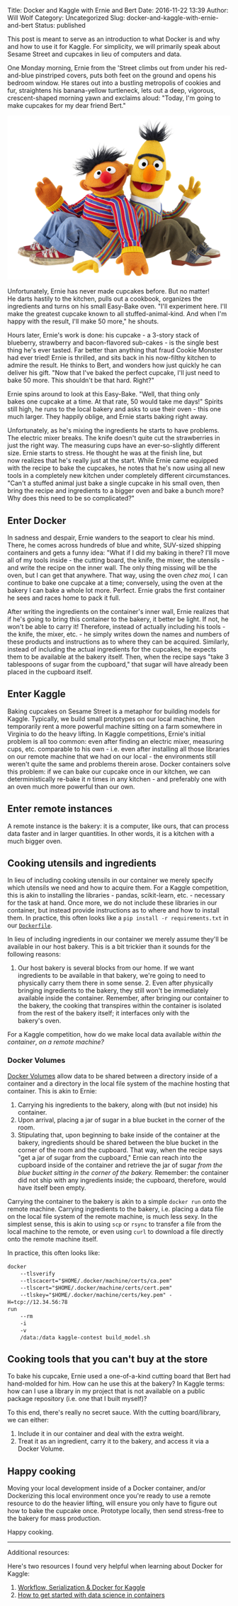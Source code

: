 Title: Docker and Kaggle with Ernie and Bert
Date: 2016-11-22 13:39
Author: Will Wolf
Category: Uncategorized
Slug: docker-and-kaggle-with-ernie-and-bert
Status: published

This post is meant to serve as an introduction to what Docker is and why and how to use it for Kaggle. For simplicity, we will primarily speak about Sesame Street and cupcakes in lieu of computers and data.

One Monday morning, Ernie from the 'Street climbs out from under his red-and-blue pinstriped covers, puts both feet on the ground and opens his bedroom window. He stares out into a bustling metropolis of cookies and fur, straightens his banana-yellow turtleneck, lets out a deep, vigorous, crescent-shaped morning yawn and exclaims aloud: "Today, I'm going to make cupcakes for my dear friend Bert."

![](images/ernie_and_bert.png)

Unfortunately, Ernie has never made cupcakes before. But no matter! He darts hastily to the kitchen, pulls out a cookbook, organizes the ingredients and turns on his small Easy-Bake oven. "I'll experiment here. I'll make the greatest cupcake known to all stuffed-animal-kind. And when I'm happy with the result, I'll make 50 more," he shouts.

Hours later, Ernie's work is done: his cupcake - a 3-story stack of blueberry, strawberry and bacon-flavored sub-cakes - is the single best thing he's ever tasted. Far better than anything that fraud Cookie Monster had ever tried! Ernie is thrilled, and sits back in his now-filthy kitchen to admire the result. He thinks to Bert, and wonders how just quickly he can deliver his gift. "Now that I've baked the perfect cupcake, I'll just need to bake 50 more. This shouldn't be that hard. Right?"

Ernie spins around to look at this Easy-Bake. "Well, that thing only bakes one cupcake at a time. At that rate, 50 would take me days!" Spirits still high, he runs to the local bakery and asks to use their oven - this one much larger. They happily oblige, and Ernie starts baking right away.

Unfortunately, as he's mixing the ingredients he starts to have problems. The electric mixer breaks. The knife doesn't quite cut the strawberries in just the right way. The measuring cups have an ever-so-slightly different size. Ernie starts to stress. He thought he was at the finish line, but now realizes that he's really just at the start. While Ernie came equipped with the recipe to bake the cupcakes, he notes that he's now using all new tools in a completely new kitchen under completely different circumstances. "Can't a stuffed animal just bake a single cupcake in his small oven, then bring the recipe and ingredients to a bigger oven and bake a bunch more? Why does this need to be so complicated?"

## Enter Docker

In sadness and despair, Ernie wanders to the seaport to clear his mind. There, he comes across hundreds of blue and white, SUV-sized shipping containers and gets a funny idea: "What if I did my baking in there? I'll move all of my tools inside - the cutting board, the knife, the mixer, the utensils - and write the recipe on the inner wall. The only thing missing will be the oven, but I can get that anywhere. That way, using the oven *chez moi,* I can continue to bake one cupcake at a time; conversely, using the oven at the bakery I can bake a whole lot more. Perfect. Ernie grabs the first container he sees and races home to pack it full.

After writing the ingredients on the container's inner wall, Ernie realizes that if he's going to bring this container to the bakery, it better be light. If not, he won't be able to carry it! Therefore, instead of actually including his tools - the knife, the mixer, etc. - he simply writes down the names and numbers of these products and instructions as to where they can be acquired. Similarly, instead of including the actual ingredients for the cupcakes, he expects them to be available at the bakery itself. Then, when the recipe says "take 3 tablespoons of sugar from the cupboard," that sugar will have already been placed in the cupboard itself.

## Enter Kaggle

Baking cupcakes on Sesame Street is a metaphor for building models for Kaggle. Typically, we build small prototypes on our local machine, then temporarily rent a more powerful machine sitting on a farm somewhere in Virginia to do the heavy lifting. In Kaggle competitions, Ernie's initial problem is all too common: even after finding an electric mixer, measuring cups, etc. comparable to his own - i.e. even after installing all those libraries on our remote machine that we had on our local - the environments still weren't quite the same and problems therein arose. Docker containers solve this problem: if we can bake our cupcake once in our kitchen, we can deterministically re-bake it *n* times in any kitchen - and preferably one with an oven much more powerful than our own.

## Enter remote instances

A remote instance is the bakery: it is a computer, like ours, that can process data faster and in larger quantities. In other words, it is a kitchen with a much bigger oven.

## Cooking utensils and ingredients

In lieu of including cooking utensils in our container we merely specify which utensils we need and how to acquire them. For a Kaggle competition, this is akin to installing the libraries - pandas, scikit-learn, etc. - necessary for the task at hand. Once more, we do not include these libraries in our container, but instead provide instructions as to where and how to install them. In practice, this often looks like a `pip install -r requirements.txt` in our [`Dockerfile`](https://docs.docker.com/engine/reference/builder/).

In lieu of including ingredients in our container we merely assume they'll be available in our host bakery. This is a bit trickier than it sounds for the following reasons:

1. Our host bakery is several blocks from our home. If we want ingredients to be available in that bakery, we're going to need to physically carry them there in some sense. 2. Even after physically bringing ingredients to the bakery, they still won't be immediately available inside the container. Remember, after bringing our container to the bakery, the cooking that transpires within the container is isolated from the rest of the bakery itself; it interfaces only with the bakery's oven.

For a Kaggle competition, how do we make local data available *within the container*, *on a remote machine?*

### Docker Volumes

[Docker Volumes](https://boxboat.com/2016/06/18/docker-data-containers-and-named-volumes/) allow data to be shared between a directory inside of a container and a directory in the local file system of the machine hosting that container. This is akin to Ernie:

1. Carrying his ingredients to the bakery, along with (but not inside) his container.
2. Upon arrival, placing a jar of sugar in a blue bucket in the corner of the room.
3. Stipulating that, upon beginning to bake inside of the container at the bakery, ingredients should be shared between the blue bucket in the corner of the room and the cupboard. That way, when the recipe says "get a jar of sugar from the cupboard," Ernie can reach into the cupboard inside of the container and retrieve the jar of sugar *from the blue bucket sitting in the corner of the bakery.* Remember: the container did not ship with any ingredients inside; the cupboard, therefore, would have itself been empty.

Carrying the container to the bakery is akin to a simple `docker run` onto the remote machine. Carrying ingredients to the bakery, i.e. placing a data file on the local file system of the remote machine, is much less sexy. In the simplest sense, this is akin to using `scp` or `rsync` to transfer a file from the local machine to the remote, or even using `curl` to download a file directly onto the remote machine itself.

In practice, this often looks like:

```
docker
    --tlsverify
    --tlscacert="$HOME/.docker/machine/certs/ca.pem"
    --tlscert="$HOME/.docker/machine/certs/cert.pem"
    --tlskey="$HOME/.docker/machine/certs/key.pem" -H=tcp://12.34.56:78
run
    --rm
    -i
    -v
    /data:/data kaggle-contest build_model.sh
```

## Cooking tools that you can't buy at the store

To bake his cupcake, Ernie used a one-of-a-kind cutting board that Bert had hand-molded for him. How can he use this at the bakery? In Kaggle terms: how can I use a library in my project that is not available on a public package repository (i.e. one that I built myself)?

To this end, there's really no secret sauce. With the cutting board/library, we can either:

1. Include it in our container and deal with the extra weight.
2. Treat it as an ingredient, carry it to the bakery, and access it via a Docker Volume.

## Happy cooking

Moving your local development inside of a Docker container, and/or Dockerizing this local environment once you're ready to use a remote resource to do the heavier lifting, will ensure you only have to figure out how to bake the cupcake once. Prototype locally, then send stress-free to the bakery for mass production.

Happy cooking.

---
Additional resources:

Here's two resources I found very helpful when learning about Docker for Kaggle:

1.  [Workflow, Serialization & Docker for Kaggle](https://speakerdeck.com/smly/workflow-serialization-and-docker-for-kaggle)
2.  [How to get started with data science in containers](http://blog.kaggle.com/2016/02/05/how-to-get-started-with-data-science-in-containers/)
